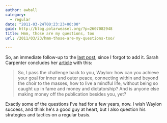 ```yaml
---
author: awball
category:
  - regular
date: "2011-03-24T00:23:23+00:00"
guid: http://blog.polarweasel.org/?p=2607082948
title: Hmm, those are my questions, too
url: /2011/03/23/hmm-those-are-my-questions-too/

---
```

So, an immediate follow-up to the [last post](/2011/03/23/why-sarah-carpenter-decided-not-to-intern-for-elephant-journal/), since I forgot to add it. Sarah Carpenter concludes her [article](http://www.elephantjournal.com/2011/03/why-i-decided-not-to-intern-for-elephant-journal--sarah-carpenter/) with this:

> So, I pass the challenge back to you, Waylon: how can you achieve your goal for inner and outer peace, connecting within and beyond the choir to the masses, how to live a mindful life, without being so caught up in fame and money and dictatorship? And is anyone else making money off the publication besides you, yet?

Exactly some of the questions I've had for a few years, now. I wish Waylon success, and think he's a good guy at heart, but I also question his strategies and tactics on a regular basis.
